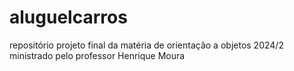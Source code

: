 # aluguelcarros
repositório projeto final da matéria de orientação a objetos 2024/2 ministrado pelo professor Henrique Moura

